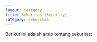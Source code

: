 ```yaml
---
layout: category
title: Sekuritas (Security)
category: sekuritas
---
```


Berikut ini adalah arsip tentang sekuritas:
